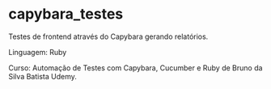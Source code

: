 # capybara_testes

Testes de frontend através do Capybara gerando relatórios.

Linguagem: Ruby

Curso: Automação de Testes com Capybara, Cucumber e Ruby de Bruno da Silva Batista
Udemy.

